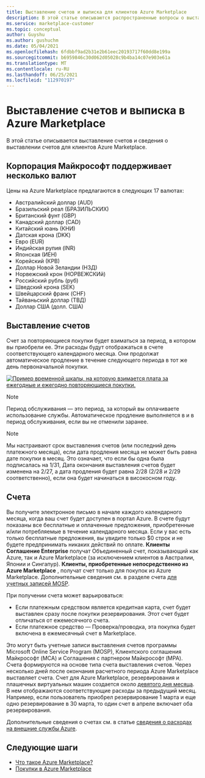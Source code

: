 ```yaml
---
title: Выставление счетов и выписка для клиентов Azure Marketplace
description: В этой статье описываются распространенные вопросы о выставлении счетов и выписках для клиентов Azure Marketplace.
ms.service: marketplace-customer
ms.topic: conceptual
author: Guyshu
ms.author: gushuchm
ms.date: 05/04/2021
ms.openlocfilehash: 6fdbbf9ad2b31e2b61eec20193717f60dd8e199a
ms.sourcegitcommit: b6959846c30d062d05028c9b4ba14c07e903e61a
ms.translationtype: MT
ms.contentlocale: ru-RU
ms.lasthandoff: 06/25/2021
ms.locfileid: "112970197"
---
```

# <a name="azure-marketplace-billing-and-invoicing"></a>Выставление счетов и выписка в Azure Marketplace

В этой статье описывается выставление счетов и сведения о выставлении счетов для клиентов Azure Marketplace.

## <a name="microsoft-supports-multiple-currencies"></a>Корпорация Майкрософт поддерживает несколько валют

Цены на Azure Marketplace предлагаются в следующих 17 валютах:

- Австралийский доллар (AUD)
- Бразильский реал (БРАЗИЛЬСКИХ)
- Британский фунт (GBP)
- Канадский доллар (CAD)
- Китайский юань (КНИ)
- Датская крона (DKK)
- Евро (EUR)
- Индийская рупия (INR)
- Японская (ИЕН)
- Корейский (КРВ)
- Доллар Новой Зеландии (НЗД)
- Норвежский крон (НОРВЕЖСКИй)
- Российский рубль (руб)
- Шведский крона (SEK)
- Швейцарский франк (CHF)
- Тайваньский доллар (ТВД)
- Доллар США (долл. США)

## <a name="billing"></a>Выставление счетов

Счет за повторяющиеся покупки будет взиматься за период, в котором вы приобрели ее. Эти расходы будут отображаться в счете соответствующего календарного месяца. Они продолжат автоматическое продление в течение следующего периода в тот же день первоначальной покупки.

[![Пример временной шкалы, на которую взимается плата за ежегодные и ежегодно повторяющиеся покупки.](media/billing/billing-charges-recurring.png)](media/billing/billing-charges-recurring.png#lightbox)

>[!NOTE]
> Период обслуживания — это период, за который вы оплачиваете использование службы. Автоматическое продление выполняется в и в период обслуживания, если вы не отменили заранее.

> [!NOTE]
> Мы настраивают срок выставления счетов (или последний день платежного месяца), если дата продления месяца не может быть равна дате покупки в месяц. Это означает, что если бы одна была подписалась на 1/31, Дата окончания выставления счетов будет изменена на 2/27, а дата продления будет равна 2/28 (2/28 и 2/29 соответственно), если она будет начинаться в високосном году.

## <a name="invoices"></a>Счета

Вы получите электронное письмо в начале каждого календарного месяца, когда ваш счет будет доступен в портал Azure. В счете будут показаны все бесплатные и оплаченные предложения, приобретенные и/или потребляемые в течение календарного месяца. Если у вас есть только бесплатные предложения, вы увидите только $0 строк и не будете предпринимать никаких действий по оплате. **Клиенты Соглашение Enterprise** получат Объединенный счет, показывающий как Azure, так и Azure Marketplace (за исключением клиентов в Австралии, Японии и Сингапур). **Клиенты, приобретенные непосредственно из Azure Marketplace** , получат счет только для покупок из Azure Marketplace. Дополнительные сведения см. в разделе счета [для учетных записей MOSP](/azure/cost-management-billing/understand/download-azure-invoice#invoices-for-mosp-billing-accounts).

При получении счета может варьироваться:

- Если платежным средством является кредитная карта, счет будет выставлен сразу после покупки резервирования. Этот счет будет отличаться от ежемесячного счета.
- Если платежное средство — Проверка/проводка, эта покупка будет включена в ежемесячный счет в Marketplace.

Это могут быть учетные записи выставления счетов программы Microsoft Online Service Program (MOSP), Клиентского соглашения Майкрософт (MCA) и Соглашения с партнером Майкрософт (MPA). Счета формируются на основе типа счета выставления счетов. Через несколько дней после окончания расчетного периода Azure Marketplace выставляет счета. Счет для Azure Marketplace, резервирования и плашечных виртуальных машин создается около [девятого дня месяца](/azure/cost-management-billing/understand/download-azure-invoice#invoices-for-mosp-billing-accounts). В нем отображаются соответствующие расходы за предыдущий месяц. Например, если пользователь приобрел резервирование 1 марта и еще одно резервирование в 30 марта, то один счет в апреле включает оба резервирования.

Дополнительные сведения о счетах см. в статье [сведения о расходах на внешние службы Azure](/azure/cost-management-billing/understand/understand-azure-marketplace-charges).

## <a name="next-steps"></a>Следующие шаги

- [Что такое Azure Marketplace?](azure-marketplace-overview.md)
- [Покупки в Azure Marketplace](azure-purchasing-invoicing.md)
